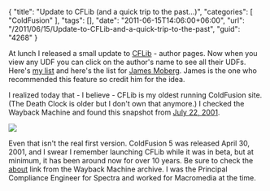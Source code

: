 {
	"title": "Update to CFLib (and a quick trip to the past...)",
	"categories": [
		"ColdFusion"
	],
	"tags": [],
	"date": "2011-06-15T14:06:00+06:00",
	"url": "/2011/06/15/Update-to-CFLib-and-a-quick-trip-to-the-past",
	"guid": "4268"
}

At lunch I released a small update to <a href="http://www.cflib.org">CFLib</a> - author pages. Now when you view any UDF you can click on the author's name to see all their UDFs. Here's <a href="http://www.cflib.org/author/C4DA75DD6F95756886AD5218EBCE9A66">my list</a> and here's the list for <a href="http://www.cflib.org/author/F48C6C3C06C70FB42B371346FBAA6C82">James Moberg</a>. James is the one who recommended this feature so credit him for the idea. 

I realized today that - I believe - CFLib is my oldest running ColdFusion site. (The Death Clock is older but I don't own that anymore.) I checked the Wayback Machine and found this snapshot from <a href="http://web.archive.org/web/20010722013830/http://www.cflib.org/">July 22, 2001</a>. 

<a href="http://web.archive.org/web/20010722013830/http://www.cflib.org/"><img src="http://static.raymondcamden.com/images/ScreenClip117.png" /></a>

Even that isn't the real first version. ColdFusion 5 was released April 30, 2001, and I swear I remember launching CFLib while it was in beta, but at minimum, it has been around now for over 10 years. Be sure to check the <a href="http://web.archive.org/web/20011024020332/http://www.cflib.org/about.cfm">about</a> link from the Wayback Machine archive. I was the Principal Compliance Engineer for Spectra and worked for Macromedia at the time.